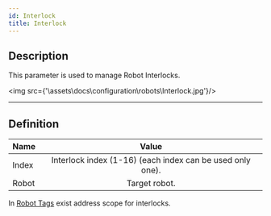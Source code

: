 ```yaml
---
id: Interlock
title: Interlock
---
```


## Description

This parameter is used to manage Robot Interlocks.

<img src={'\\assets\\docs\\configuration\\robots\\Interlock.jpg'}/>

---

## Definition

| Name              |      Value
| -------------     | :-----------:
| Index             | Interlock index (1-16) (each index can be used only one).               
| Robot             | Target robot.  

In [Robot Tags](../../generation/tags/Robots) exist address scope for interlocks.
